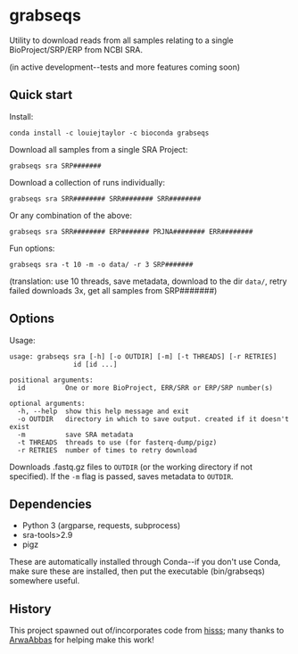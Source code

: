 # grabseqs

Utility to download reads from all samples relating to a single BioProject/SRP/ERP from NCBI SRA.

(in active development--tests and more features coming soon)

## Quick start

Install:

    conda install -c louiejtaylor -c bioconda grabseqs

Download all samples from a single SRA Project:

    grabseqs sra SRP#######
    
Download a collection of runs individually:

    grabseqs sra SRR######## SRR######## SRR########
    
Or any combination of the above:

    grabseqs sra SRR######## ERP####### PRJNA######## ERR########
    
Fun options:

    grabseqs sra -t 10 -m -o data/ -r 3 SRP#######
 
(translation: use 10 threads, save metadata, download to the dir `data/`, retry failed downloads 3x, get all samples from SRP#######)

## Options

Usage:

    usage: grabseqs sra [-h] [-o OUTDIR] [-m] [-t THREADS] [-r RETRIES]
                    id [id ...]

    positional arguments:
      id          One or more BioProject, ERR/SRR or ERP/SRP number(s)

    optional arguments:
      -h, --help  show this help message and exit
      -o OUTDIR   directory in which to save output. created if it doesn't exist
      -m          save SRA metadata
      -t THREADS  threads to use (for fasterq-dump/pigz)
      -r RETRIES  number of times to retry download
      
Downloads .fastq.gz files to `OUTDIR` (or the working directory if not specified). If the `-m` flag is passed, saves metadata to `OUTDIR`.

## Dependencies
  
   - Python 3 (argparse, requests, subprocess)
   - sra-tools>2.9
   - pigz

These are automatically installed through Conda--if you don't use Conda, make sure these are installed, then put the executable (bin/grabseqs) somewhere useful.

## History

This project spawned out of/incorporates code from [hisss](https://github.com/louiejtaylor/hisss); many thanks to [ArwaAbbas](https://github.com/ArwaAbbas) for helping make this work!
